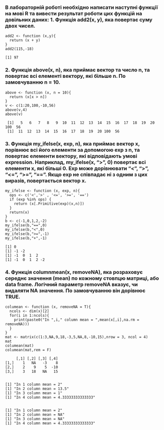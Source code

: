 ### В лабораторній роботі необхідно написати наступні функції на мові R та вивести результат роботи цих функцій на довільних даних: 1. Функція add2(x, y), яка повертає суму двох чисел.
```{r}
add2 <- function (x,y){
  return (x + y)
}
add2(115,-18)
```
```
[1] 97
````

### 2. Функція above(x, n), яка приймає вектор та число n, та повертає всі елементі вектору, які більше n. По замовчуванню n = 10.
```{r}
above <- function (x, n = 10){
  return (x[x > n])
}
v <- c(1:20,100,-10,56)
above(v,4)
above(v)
```

```
 [1]   5   6   7   8   9  10  11  12  13  14  15  16  17  18  19  20 100  56
 [1]  11  12  13  14  15  16  17  18  19  20 100  56
```
### 3. Функція my_ifelse(x, exp, n), яка приймає вектор x, порівнює всі його елементи за допомогою exp з n, та повертає елементи вектору, які відповідають умові expression. Наприклад, my_ifelse(x, “>”, 0) повертає всі елементи x, які більші 0. Exp може дорівнювати “<”, “>”, “<=”, “>=”, “==”. Якщо exp не співпадає ні з одним з цих виразів, повертається вектор x.
```{r}
my_ifelse <- function (x, exp, n){
  ops <- c('<','>' , '<=', '>=', '==')
  if (exp %in% ops) {
    return (x[.Primitive(exp)(x,n)])
  }
  return(x)
}
b <- c(-1,0,1,2,-2)
my_ifelse(b,"==",0)
my_ifelse(b,"<",0)
my_ifelse(b,">=",-1)
my_ifelse(b,"+",-1)
```

```
[1] 0
[1] -1 -2
[1] -1  0  1  2
[1] -1  0  1  2 -2
```
### 4. Функція columnmean(x, removeNA), яка розраховує середнє значення (mean) по кожному стовпцю матриці, або data frame. Логічний параметр removeNA вказує, чи видаляти NA значення. По замовчуванню він дорівнює TRUE.
```{r}
columean <- function (x, removeNA = T){
  ncols <- dim(x)[2]
  for(i in 1:ncols){
    print(paste0("In ",i," column mean = ",mean(x[,i],na.rm = removeNA)))
  }
}
mat <- matrix(c(1:3,NA,9,18,-3,5,NA,8,-10,15),nrow = 3, ncol = 4)
mat
columean(mat)
columean(mat,rem = F)
```

```
     [,1] [,2] [,3] [,4]
[1,]    1   NA   -3    8
[2,]    2    9    5  -10
[3,]    3   18   NA   15


[1] "In 1 column mean = 2"
[1] "In 2 column mean = 13.5"
[1] "In 3 column mean = 1"
[1] "In 4 column mean = 4.33333333333333"


[1] "In 1 column mean = 2"
[1] "In 2 column mean = NA"
[1] "In 3 column mean = NA"
[1] "In 4 column mean = 4.33333333333333"
```
